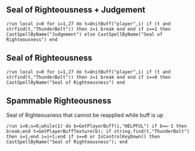 ## Seal of Righteousness + Judgement
```
/run local z=0 for i=1,27 do t=UnitBuff("player",i) if (t and strfind(t,"ThunderBolt")) then z=1 break end end if z==1 then CastSpellByName("Judgement") else CastSpellByName("Seal of Righteousness") end 
```


## Seal of Righteousness
```
/run local z=0 for i=1,27 do t=UnitBuff("player",i) if (t and strfind(t,"ThunderBolt")) then z=1 break end end if z==0 then CastSpellByName("Seal of Righteousness") end
```


## Spammable Righteousness
Seal of Righteousness that cannot be reapplied while buff is up
```
/run i=0;s=0;while(1) do b=GetPlayerBuff(i,"HELPFUL") if b==-1 then break;end t=GetPlayerBuffTexture(b); if string.find(t,"ThunderBolt") then s=1;end i=i+1;end if s==0 or IsControlKeyDown() then CastSpellByName("Seal of Righteousness"); end
```